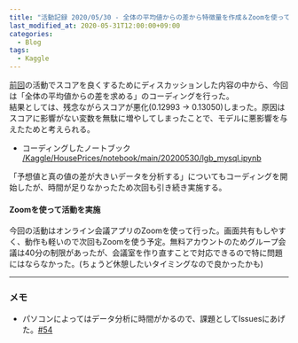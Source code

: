 ```yaml
---
title: "活動記録 2020/05/30 - 全体の平均値からの差から特徴量を作成＆Zoomを使って活動を実施"
last_modified_at: 2020-05-31T12:00:00+09:00
categories:
  - Blog
tags:
  - Kaggle
---
```


[前回](https://codeseterpie.github.io/blog/report_20200523/)の活動でスコアを良くするためにディスカッションした内容の中から、今回は「全体の平均値からの差を求める」のコーディングを行った。  
結果としては、残念ながらスコアが悪化(0.12993 → 0.13050)しまった。原因はスコアに影響がない変数を無駄に増やしてしまったことで、モデルに悪影響を与えたためと考えられる。

* コーディングしたノートブック  
  [/Kaggle/HousePrices/notebook/main/20200530/lgb_mysql.ipynb](https://github.com/CodeSeterpie/CodeSeterpie/blob/develop/Kaggle/HousePrices/notebook/main/20200530/lgb_mysql.ipynb)

「予想値と真の値の差が大きいデータを分析する」についてもコーディングを開始したが、時間が足りなかったため次回も引き続き実施する。

#### Zoomを使って活動を実施
今回の活動はオンライン会議アプリのZoomを使って行った。画面共有もしやすく、動作も軽いので次回もZoomを使う予定。無料アカウントのためグループ会議は40分の制限があったが、会議室を作り直すことで対応できるので特に問題にはならなかった。(ちょうど休憩したいタイミングなので良かったかも)

---

### メモ
* パソコンによってはデータ分析に時間がかるので、課題としてIssuesにあげた。[#54](https://github.com/CodeSeterpie/CodeSeterpie/issues/54)

